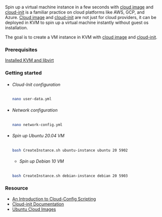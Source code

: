 

Spin up a virtual machine instance in a few seconds with [cloud image](https://cloud-images.ubuntu.com/) and [cloud-init](https://cloudinit.readthedocs.io/en/latest/index.html) is a familiar practice on cloud platforms like AWS, GCP, and Azure. [Cloud image](https://cloud-images.ubuntu.com/) and [cloud-init](https://cloudinit.readthedocs.io/en/latest/index.html) are not just for cloud providers, it can be deployed in KVM to spin up a virtual machine instantly without guest os installation.

The goal is to create a VM instance in KVM with [cloud image](https://cloud-images.ubuntu.com/) and [cloud-init](https://cloudinit.readthedocs.io/en/latest/index.html).



### Prerequisites

[Installed KVM and libvirt](https://thenaim.com/posts/kvm-ubuntu/)



### Getting started


- ###### Cloud-Init configuration

  ```bash
  nano user-data.yml
  ```

- ###### Network configuration

  ```bash
  nano network-config.yml
  ```

- ###### Spin up Ubuntu 20.04 VM

  ```bash
  bash CreateInstance.sh ubuntu-instance ubuntu 20 5902
  ```
  
  - ###### Spin up Debian 10 VM

  ```bash
  bash CreateInstance.sh debian-instance debian 20 5903
  ```

 

### Resource

- [An Introduction to Cloud-Config Scripting](https://www.digitalocean.com/community/tutorials/an-introduction-to-cloud-config-scripting)
- [Cloud-init Documentation](https://cloudinit.readthedocs.io/en/latest/)
- [Ubuntu Cloud Images](https://cloud-images.ubuntu.com/)
